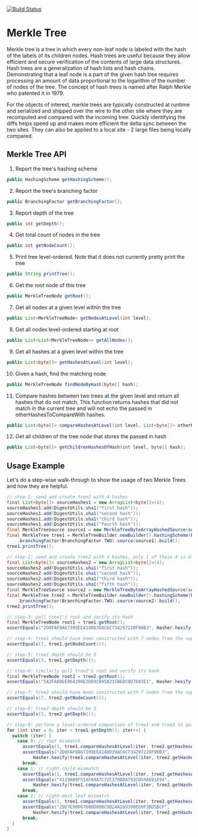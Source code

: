 [![Build Status](https://api.travis-ci.org/gsharma/merkle-tree.png)](https://travis-ci.org/gsharma/merkle-tree)

# Merkle Tree

Merkle tree is a tree in which every non-leaf node is labeled with the hash of the labels of its children nodes. Hash trees are useful because they allow efficient and secure verification of the contents of large data structures. Hash trees are a generalization of hash lists and hash chains. Demonstrating that a leaf node is a part of the given hash tree requires processing an amount of data proportional to the logarithm of the number of nodes of the tree. The concept of hash trees is named after Ralph Merkle who patented it in 1979.

For the objects of interest, merkle trees are typically constructed at runtime and serialized and shipped over the wire to the other site where they are recomputed and compared with the incoming tree. Quickly identifying the diffs helps speed up and makes more efficient the delta sync between the two sites. They can also be applied to a local site - 2 large files being locally compared.

## Merkle Tree API

1. Report the tree's hashing scheme
```java
public HashingScheme getHashingScheme();
```

2. Report the tree's branching factor
```java
public BranchingFactor getBranchingFactor();
```

3. Report depth of the tree
```java
public int getDepth();
```

4. Get total count of nodes in the tree
```java
public int getNodeCount();
```

5. Print tree level-ordered. Note that it does not currently pretty print the tree
```java
public String printTree();
```

6. Get the root node of this tree
```java
public MerkleTreeNode getRoot();
```

7. Get all nodes at a given level within the tree
```java
public List<MerkleTreeNode> getNodesAtLevel(int level);
```

8. Get all nodes level-ordered starting at root
```java
public List<List<MerkleTreeNode>> getAllNodes();
```

9. Get all hashes at a given level within the tree
```java
public List<byte[]> getHashesAtLevel(int level);
```

10. Given a hash, find the matching node
```java
public MerkleTreeNode findNodeByHash(byte[] hash);
```

11. Compare hashes between two trees at the given level and return all hashes that do not match. This function returns hashes that did not match in the current tree and will not echo the passed in otherHashesToCompareWith hashes.
```java
public List<byte[]> compareHashesAtLevel(int level, List<byte[]> otherHashesToCompareWith);
```

12. Get all children of the tree node that stores the passed in hash
```java
public List<byte[]> getChildrenHashesOfHash(int level, byte[] hash);
```

## Usage Example
Let's do a step-wise walk-through to show the usage of two Merkle Trees and how they are helpful.
```java
// step-1: seed and create tree1 with 4 hashes
final List<byte[]> sourceHashes1 = new ArrayList<byte[]>(4);
sourceHashes1.add(DigestUtils.sha1("first hash"));
sourceHashes1.add(DigestUtils.sha1("second hash"));
sourceHashes1.add(DigestUtils.sha1("third hash"));
sourceHashes1.add(DigestUtils.sha1("fourth hash"));
final MerkleTreeSource source1 = new MerkleTreeByteArrayHashedSource(sourceHashes1);
final MerkleTree tree1 = MerkleTreeBuilder.newBuilder().hashingScheme(HashingScheme.SHA1)
    .branchingFactor(BranchingFactor.TWO).source(source1).build();
tree1.printTree();

// step-2: seed and create tree2 with 4 hashes, only 1 of these 4 is different from tree1's hashes
final List<byte[]> sourceHashes2 = new ArrayList<byte[]>(4);
sourceHashes2.add(DigestUtils.sha1("first hash"));
sourceHashes2.add(DigestUtils.sha1("second hash"));
sourceHashes2.add(DigestUtils.sha1("third hash"));
sourceHashes2.add(DigestUtils.sha1("fifth hash"));
final MerkleTreeSource source2 = new MerkleTreeByteArrayHashedSource(sourceHashes2);
final MerkleTree tree2 = MerkleTreeBuilder.newBuilder().hashingScheme(HashingScheme.SHA1)
    .branchingFactor(BranchingFactor.TWO).source(source2).build();
tree2.printTree();

// step-3: pull tree1's root and verify its hash
final MerkleTreeNode root1 = tree1.getRoot();
assertEquals("2D0FAF0A67399EE4140D39AC6C734297220F90B3", Hasher.hexify(root1.getHash()));

// step-4: tree1 should have been constructed with 7 nodes from the supplied 4 hashes
assertEquals(7, tree1.getNodeCount());

// step-5: tree1 depth should be 3
assertEquals(3, tree1.getDepth());

// step-6: similarly pull tree2's root and verify its hash
final MerkleTreeNode root2 = tree2.getRoot();
assertEquals("5A3FAD8EE064390E2D89CB958215B6DC0D7603E1", Hasher.hexify(root2.getHash()));

// step-7: tree2 should have been constructed with 7 nodes from the supplied 4 hashes
assertEquals(7, tree2.getNodeCount());

// step-8: tree2 depth should be 3
assertEquals(3, tree2.getDepth());

// step-9: perform a level-ordered comparison of tree1 and tree2 to quickly identify mismatches
for (int iter = 0; iter < tree1.getDepth(); iter++) {
  switch (iter) {
    case 0: // root mismatch
      assertEquals(1, tree1.compareHashesAtLevel(iter, tree2.getHashesAtLevel(iter)).size());
      assertEquals("2D0FAF0A67399EE4140D39AC6C734297220F90B3",
          Hasher.hexify(tree1.compareHashesAtLevel(iter, tree2.getHashesAtLevel(iter)).get(0)));
      break;
    case 1: // right child mismatch
      assertEquals(1, tree1.compareHashesAtLevel(iter, tree2.getHashesAtLevel(iter)).size());
      assertEquals("4119A08F514FA9A7C72C378BDA793CD54A691E94",
          Hasher.hexify(tree1.compareHashesAtLevel(iter, tree2.getHashesAtLevel(iter)).get(0)));
      break;
    case 2: // right-most leaf mismatch
      assertEquals(1, tree1.compareHashesAtLevel(iter, tree2.getHashesAtLevel(iter)).size());
      assertEquals("2DE7E90067600D00BC9B24A269390EE0F3BD5BCF",
          Hasher.hexify(tree1.compareHashesAtLevel(iter, tree2.getHashesAtLevel(iter)).get(0)));
      break;
  }
}
```

